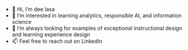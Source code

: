 - 👋 Hi, I’m dee lasa
- 👀 I’m interested in learning analytics, responsible AI, and information science
- 💞️ I’m always looking for examples of exceptional instructional design and learning experience design
- 📫 Feel free to reach out on LinkedIn

<!---
dlasa/dlasa is a ✨ special ✨ repository because its `README.md` (this file) appears on your GitHub profile.
You can click the Preview link to take a look at your changes.
--->
